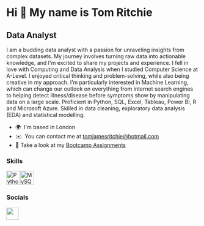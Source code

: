 Hi 👋 My name is Tom Ritchie
============================

Data Analyst
------------

I am a budding data analyst with a passion for unraveling insights from complex datasets. My journey involves turning raw data into actionable knowledge, and I'm excited to share my projects and experience.
I fell in love with Computing and Data Analysis when I studied Computer Science at A-Level. I enjoyed critical thinking and problem-solving, while also being creative in my approach. I’m particularly interested in Machine Learning, which can change our outlook on everything from internet search engines to helping detect illness/disease before symptoms show by manipulating data on a large scale.
Proficient in Python, SQL, Excel, Tableau, Power BI, R and Microsoft Azure.
Skilled in data cleaning, exploratory data analysis (EDA) and statistical modelling.

*   🌍  I'm based in London
*   ✉️  You can contact me at [tomjamesritchie@hotmail.com](mailto:tomjamesritchie@hotmail.com)
*   🚀  Take a look at my [Bootcamp Assignments](https://github.com/tritch99/Assignments)

### Skills 

<p align="left">
<a href="https://www.python.org/" target="_blank" rel="noreferrer"><img src="https://raw.githubusercontent.com/danielcranney/readme-generator/main/public/icons/skills/python-colored.svg" width="36" height="36" alt="Python" /></a><a href="https://www.mysql.com/" target="_blank" rel="noreferrer"><img src="https://raw.githubusercontent.com/danielcranney/readme-generator/main/public/icons/skills/mysql-colored.svg" width="36" height="36" alt="MySQL" /></a>
                    </p>
                    
### Socials
                  
  
<p align="left">
<a href="https://www.linkedin.com/in/tom-james-ritchie/" target="_blank" rel="noreferrer">
<picture>
<source media="(prefers-color-scheme: dark)" srcset="https://raw.githubusercontent.com/danielcranney/readme-generator/main/public/icons/socials/linkedin-dark.svg" />
<source media="(prefers-color-scheme: light)" srcset="https://raw.githubusercontent.com/danielcranney/readme-generator/main/public/icons/socials/linkedin.svg" />
<img src="https://raw.githubusercontent.com/danielcranney/readme-generator/main/public/icons/socials/linkedin.svg" width="32" height="32" />
</picture>
</a></p>
